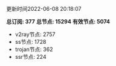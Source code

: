 更新时间2022-06-08 20:18:07

**总订阅: 377**
**总节点: 15294**
**有效节点: 5074**
- v2ray节点: 2757
- ss节点: 1728
- trojan节点: 362
- ssr节点: 224
